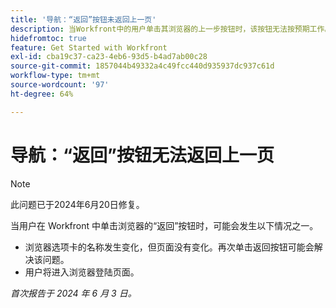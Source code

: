 ```yaml
---
title: '导航：“返回”按钮未返回上一页'
description: 当Workfront中的用户单击其浏览器的上一步按钮时，该按钮无法按预期工作。
hidefromtoc: true
feature: Get Started with Workfront
exl-id: cba19c37-ca23-4eb6-93d5-b4ad7ab00c28
source-git-commit: 1857044b49332a4c49fcc440d935937dc937c61d
workflow-type: tm+mt
source-wordcount: '97'
ht-degree: 64%

---
```


# 导航：“返回”按钮无法返回上一页

>[!NOTE]
>
>此问题已于2024年6月20日修复。

当用户在 Workfront 中单击浏览器的“返回”按钮时，可能会发生以下情况之一。

* 浏览器选项卡的名称发生变化，但页面没有变化。再次单击返回按钮可能会解决该问题。
* 用户将进入浏览器登陆页面。

_首次报告于 2024 年 6 月 3 日。_
